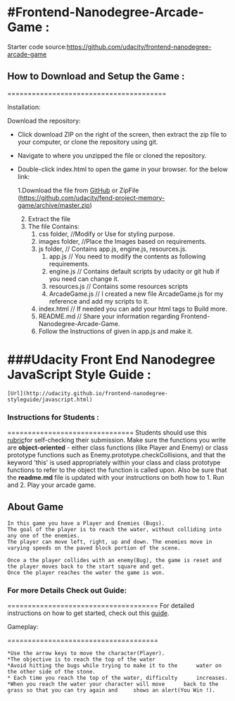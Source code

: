 #Frontend-Nanodegree-Arcade-Game :
==================================

Starter code source:https://github.com/udacity/frontend-nanodegree-arcade-game


## How to Download and Setup the Game :
=======================================

Installation:

Download the repository:
 * Click download ZIP on the right of the screen, then extract the zip file to your computer, or clone the repository using git.
 * Navigate to where you unzipped the file or cloned the repository.
 * Double-click index.html to open the game in your browser.
  for the below link:

	1.Download the file from [GitHub](https://github.com/udacity/fend-project-memory-game) or ZipFile (https://github.com/udacity/fend-project-memory-game/archive/master.zip)

	2. Extract the file 
	3. The file Contains:
		1. css folder, //Modify or Use for styling purpose.
		2. images folder, //Place the Images based on requirements.
		3. js folder, // Contains app.js, engine.js, resources.js.
			1. app.js // You need to modify the contents as following requirements.
			2. engine.js // Contains default scripts by udacity or git hub if you need can change it.
			3. resources.js // Contains some resources scripts
			4. ArcadeGame.js // I created a new file ArcadeGame.js for my reference and add my scripts to it. 
		4. index.html // If needed you can add your html tags to Build more.
		5. README.md // Share your information regarding Frontend-Nanodegree-Arcade-Game.
		6. Follow the Instructions of given in app.js and make it.

###Udacity Front End Nanodegree JavaScript Style Guide :
=========================================================
	[Url](http://udacity.github.io/frontend-nanodegree-styleguide/javascript.html)

### Instructions for Students :
===============================
	Students should use this [rubric](https://review.udacity.com/#!/projects/2696458597/rubric)for self-checking their submission. Make sure the functions you write are **object-oriented** - either class functions (like Player and Enemy) or class prototype functions such as Enemy.prototype.checkCollisions, and that the keyword 'this' is used appropriately within your class and class prototype functions to refer to the object the function is called upon. Also be sure that the **readme.md** file is updated with your instructions on both how to 
		1. Run and
		2. Play your arcade game.


## About Game

	In this game you have a Player and Enemies (Bugs).
	The goal of the player is to reach the water, without colliding into any one of the enemies.
	The player can move left, right, up and down. The enemies move in varying speeds on the paved block portion of the scene.

	Once a the player collides with an enemy(Bug), the game is reset and the player moves back to the start square and get.
	Once the player reaches the water the game is won.

### For more Details Check out Guide:
=====================================
For detailed instructions on how to get started, check out this [guide](https://docs.google.com/document/d/1v01aScPjSWCCWQLIpFqvg3-vXLH2e8_SZQKC8jNO0Dc/pub?embedded=true).

Gameplay:

=====================================

	*Use the arrow keys to move the character(Player).
	*The objective is to reach the top of the water
	*Avoid hitting the bugs while trying to make it to the 		water on the other side of the stone.
	* Each time you reach the top of the water, difficulty 		increases.
	*When you reach the water your character will move 		back to the grass so that you can try again and 	shows an alert(You Win !).
